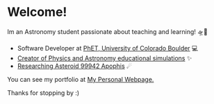 # Welcome! 

Im an Astronomy student passionate about teaching and learning! 🛸📡
+ Software Developer at [PhET, University of Colorado Boulder](https://phet.colorado.edu/) 💻
+ [Creator of Physics and Astronomy educational simulations](https://agustinvallejo.github.io/games.html) ✨
+ [Researching Asteroid 99942 Apophis](https://arxiv.org/abs/2201.12205) ☄


You can see my portfolio at [My Personal Webpage.](https://agustinvallejo.github.io)

Thanks for stopping by :)
